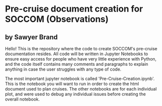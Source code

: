 # Pre-cruise document creation for SOCCOM (Observations)
## by Sawyer Brand

Hello! This is the repository where the code to create SOCCOM's pre-cruise documentation resides. All code will be written in Jupyter Notebooks to 
ensure easy access for people who have very little experience with Python, and the code itself contains many comments and paragraphs to explain anything 
in case the user struggles with any type of code. 

The most important jupyter notebook is called 'Pre-Cruise-Creation.ipynb'. This is the notebook you will want to run in order to create the html document used to plan cruises. 
The other notebooks are for each individual plot, and were used to debug any individual issues before creating the overall notebook. 

